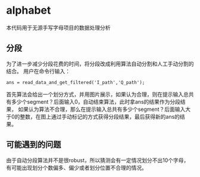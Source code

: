 # alphabet

本代码用于无源手写字母项目的数据处理分析

## 分段

为了进一步减少分段花费的时间，将分段改成利用算法自动分割和人工手动分割的结合。
用户在命令行输入：
```
ans = read_data_and_get_filtered('I_path','Q_path');
```

首先算法会给出一个划分方式，并用图片展示，如果认为合理，则在提示输入总共有多少个segment？后面输入0，自动结束算法，此时拿ans的结果作为分段结果，
如果认为算法不合理，那么在提示输入总共有多少个segment？后面输入大于0的整数，在图上通过手动标记的方式获得分段结果，最后获得新的ans的结果。


## 可能遇到的问题

由于自动分段算法并不是很robust，所以猜测会有一定情况划分不出10个字母，有可能出现划分个数偏多、偏少或者划分位置不合理的情况。
